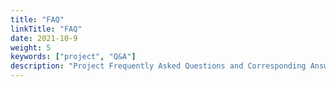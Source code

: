 ```yaml
---
title: "FAQ"
linkTitle: "FAQ"
date: 2021-10-9
weight: 5
keywords: ["project", "Q&A"]
description: "Project Frequently Asked Questions and Corresponding Answers."
---
```

<!--
## project Framework

**Q1: Question 1？**
* answer 1

**Q2: Question2 ？**
* answer 2

 -->

